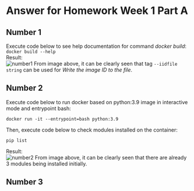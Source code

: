 # Answer for Homework Week 1 Part A

## Number 1
Execute code below to see help documentation for command _docker build_: <br>
```docker build --help``` <br>
Result: <br>
![number1](https://user-images.githubusercontent.com/99194827/214724884-9f6e5e99-a66e-4f54-bce8-631647372dd5.png)
From image above, it can be clearly seen that tag ```--iidfile string``` can be used for _Write the image ID to the file_. <br>

## Number 2
Execute code below to run docker based on python:3.9 image in interactive mode and entrypoint bash: <br>
```
docker run -it --entrypoint=bash python:3.9
```
Then, execute code below to check modules installed on the container: <br>
```
pip list
```
Result: <br>
![number2](https://user-images.githubusercontent.com/99194827/214727087-0cf22a1a-35d4-483a-8ede-729ae2d3fd56.png)
From image above, it can be clearly seen that there are already 3 modules being installed initially.

## Number 3
